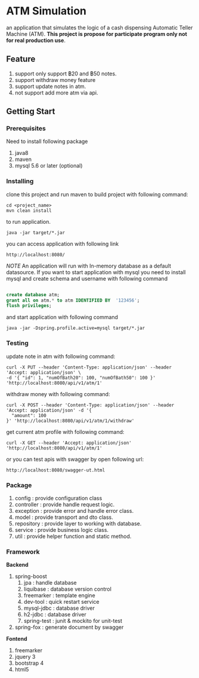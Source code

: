 # ATM Simulation

an application that simulates the logic of a cash dispensing Automatic Teller Machine (ATM). **This project is propose for
participate program only not for real production use**.

## Feature

1. support only support ฿20 and ฿50 notes.
2. support withdraw money feature
3. support update notes in atm.
4. not support add more atm via api.

## Getting Start


### Prerequisites
Need to install following package
1. java8
2. maven
3. mysql 5.6 or later (optional)
### Installing
clone this project and run maven to build project with following command:
```
cd <project_name>
mvn clean install
```
to run application.
```
java -jar target/*.jar
```
you can access application with following link
```
http://localhost:8080/
```
*NOTE* An application will run with In-memory database as a default datasource. If you want to start application with mysql
you need to install mysql and create schema and username with following command
``` sql

create database atm;
grant all on atm.* to atm IDENTIFIED BY  '123456';
flush privileges;

```
and start application with following command
```
java -jar -Dspring.profile.active=mysql target/*.jar
```

### Testing

update note in atm with following command:

```
curl -X PUT --header 'Content-Type: application/json' --header 'Accept: application/json' \
-d '{ "id": 1, "numOfBath20": 100, "numOfBath50": 100 }' 'http://localhost:8080/api/v1/atm/1'

```
withdraw money with following command:
```
curl -X POST --header 'Content-Type: application/json' --header 'Accept: application/json' -d '{
  "amount": 100
}' 'http://localhost:8080/api/v1/atm/1/withdraw'
```
get current atm profile with following command:
```
curl -X GET --header 'Accept: application/json' 'http://localhost:8080/api/v1/atm/1'

```

or you can test apis with swagger by open following url: 
```
http://localhost:8080/swagger-ut.html
```

### Package
1. config : provide configuration class
1. controller : provide handle request logic.
1. exception : provide error and handle error class.
1. model : provide transport and dto class.
1. repository : provide layer to working with database.
1. service : provide business logic class.
1. util : provide helper function and static method.

### Framework
**Backend**
1. spring-boost
   1. jpa : handle database
   1. liquibase : database version control
   1. freemarker : template engine
   1. dev-tool : quick restart service
   1. mysql-jdbc : database driver
   1. h2-jdbc : database driver
   1. spring-test : junit & mockito for unit-test
1. spring-fox : generate document by swagger

**Fontend**

1. freemarker
1. jquery 3
1. bootstrap 4 
1. html5